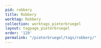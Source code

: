 ```yaml
---
pid: robbery
title: Robbery
worktag: Robbery
collection: worktags_pieterbruegel
layout: tagpage_pieterbruegel
order: '129'
permalink: "/pieterbruegel/tags/robbery/"
---
```


